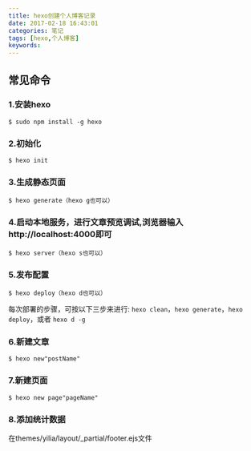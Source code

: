 ```yaml
---
title: hexo创建个人博客记录
date: 2017-02-18 16:43:01
categories: 笔记
tags: [hexo,个人博客]
keywords: 
---
```


## 常见命令
###  1.安装hexo
``` 
$ sudo npm install -g hexo
```

###  2.初始化
``` 
$ hexo init
```
<!--more-->
###  3.生成静态页面
``` 
$ hexo generate（hexo g也可以）
```

###  4.启动本地服务，进行文章预览调试,浏览器输入http://localhost:4000即可
``` 
$ hexo server（hexo s也可以）
```

###  5.发布配置
``` 
$ hexo deploy（hexo d也可以）
```

每次部署的步骤，可按以下三步来进行: `hexo clean`，`hexo generate`，`hexo deploy`，或者 `hexo d -g`

###  6.新建文章
``` 
$ hexo new"postName" 
```

###  7.新建页面
``` 
$ hexo new page"pageName" 
```

### 8.添加统计数据
在themes/yilia/layout/_partial/footer.ejs文件<style>上添加以下代码：
```
<script async src="//dn-lbstatics.qbox.me/busuanzi/2.3/busuanzi.pure.mini.js">
```

<style>下添加以下代码：
```
本站总访问量<span id="busuanzi_value_site_pv"></span>次
本站访客数<span id="busuanzi_value_site_uv"></span>人次
本文总阅读量<span id="busuanzi_value_page_pv"></span>次
```

## hexo填坑历程
(1)坑一：hexo命令找不到
```
ERROR Local hexo not found in E:\blog
ERROR Try running: 'npm install hexo --save'
```

解决：按照提示输入`npm install hexo --save`，如果不可以，可能是：
因为安装包中有些内容在墙外，所以可以换淘宝源，或者用
> $ npm install -g hexo-cli --no-optional(**很重要**)
有时候只写`npm install --no-optional`也不行，只能以上命令

如果还是不可以，可能是由于：
.gitignore文件里面忽略了node_modules文件夹，所以这个文件夹没有更新上去。所以用npm重新安装即可，输入以下命令：
```
cd ...\blog
npm install
hexo server
```

(2)坑二：ERROR Deployer not found: git
> $ npm install hexo-deployer-git --save 
然后重新 deploy 即可

(3)坑三：hexo deploy成功，但是页面不显示
解决：
到仓库下的settings下修改GitHub Pages，source选择master分支，显示 `Your site is published at https://XXX.github.io/`即可

(4)坑四：
```
fatal: Not a git repository (or any of the parent directories): .git
FATAL Something's wrong. Maybe you can find the solution here: http://hexo.io/docs/troubleshooting.html
Error: fatal: Not a git repository (or any of the parent directories): .git
```

解决：
检查_config.yml文件deploy的配置如下：
```
type: git
repo: https://github.com/XXX/XXX.github.io.git
```

如果还是不可以，请看下一解决方案。

(5)坑五：Permission to  XXX.github.io.git denied 
解决：
```
$ git config --global user.name "yourname"
$ git config --global user.email "youremail"
```

如果以上做完还是出不来，删掉根目录下的文件夹：.deploy_git，重新deploy就可以了。 
